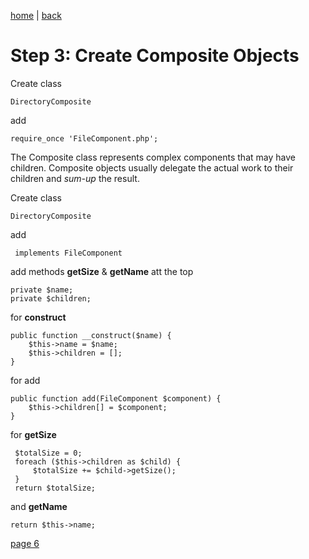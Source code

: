 [home](./page01.md) | [back](./page04.md)

# Step 3: Create Composite Objects

Create class
```
DirectoryComposite
```
add
```
require_once 'FileComponent.php';
```
The Composite class represents complex components that may have children.
Composite objects usually delegate the actual work to their children and  *sum-up* the result.

Create class
```
DirectoryComposite
```
add
```
 implements FileComponent
```
add methods **getSize** & **getName** att the top

```
private $name;
private $children;
```
for **construct**
```
public function __construct($name) {
    $this->name = $name;
    $this->children = [];
}
```
for add
```
public function add(FileComponent $component) {
    $this->children[] = $component;
}
```
for **getSize**
```
 $totalSize = 0;
 foreach ($this->children as $child) {
     $totalSize += $child->getSize();
 }
 return $totalSize;
```
and **getName**
```
return $this->name;
```




[page 6](./page06.md)
